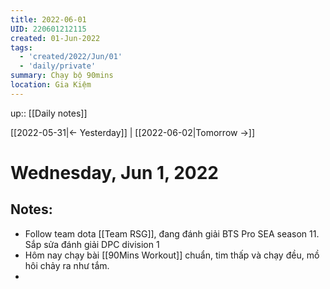 ```yaml
---
title: 2022-06-01
UID: 220601212115
created: 01-Jun-2022
tags:
  - 'created/2022/Jun/01'
  - 'daily/private'
summary: Chạy bộ 90mins
location: Gia Kiệm
---
```


up:: [[Daily notes]]

[[2022-05-31|<- Yesterday]] | [[2022-06-02|Tomorrow ->]]
# Wednesday, Jun 1, 2022

## Notes:
- Follow team dota [[Team RSG]], đang đánh giải BTS Pro SEA season 11. Sắp sửa đánh giải DPC division 1
- Hôm nay chạy bài [[90Mins Workout]] chuẩn, tim thấp và chạy đều, mồ hôi chảy ra như tắm.
- 

